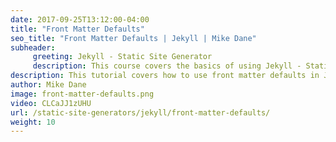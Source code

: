 ```yaml
---
date: 2017-09-25T13:12:00-04:00
title: "Front Matter Defaults"
seo_title: "Front Matter Defaults | Jekyll | Mike Dane"
subheader:
     greeting: Jekyll - Static Site Generator
     description: This course covers the basics of using Jekyll - Static Site Generator. Work your way through the videos/articles and I'll teach you everything you need to know to create a professional and scalable website or blog!
description: This tutorial covers how to use front matter defaults in Jekyll -  Static Site Generator.
author: Mike Dane
image: front-matter-defaults.png
video: CLCaJJ1zUHU
url: /static-site-generators/jekyll/front-matter-defaults/
weight: 10
---
```

